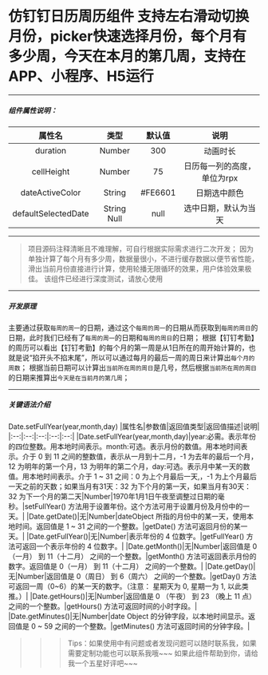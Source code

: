 # 仿钉钉日历周历组件 支持左右滑动切换月份，picker快速选择月份，每个月有多少周，今天在本月的第几周，支持在APP、小程序、H5运行
***
##### 组件属性说明：
|属性名|类型|默认值|说明|
|:--:|:--:|:--:|:--:|
|duration|Number|300|动画时长|
|cellHeight|Number|75|日历每一列的高度，单位为rpx|
|dateActiveColor|String|#FE6601|日期选中颜色|
|defaultSelectedDate|String Null|null|选中日期，默认为当天|
***
> 项目源码注释清晰且不难理解，可自行根据实际需求进行二次开发；
> 因为单独计算了每个月有多少周，数据量很小，不进行缓存数据以便节省性能，滑出当前月份直接进行计算，使用轮播无限循环的效果，用户体验效果极佳。
> 该组件已经进行深度测试，请放心使用
***
##### 开发原理
主要通过获取`每周的周一`的日期，通过这个`每周的周一`的日期从而获取到`每周的周日`的日期，此时我们已经有了`每周的周一`的日期和`每周的周日`的日期；
根据【钉钉考勤】的周历可以看出【钉钉考勤】的每个月的第一周是从1日所在的周开始计算的，也就是说“掐开头不掐末尾”，所以可以通过每月的最后一周的周日来计算出`每个月的周数`；
根据当前日期可以计算出`当前所在周的周日`是几号，然后根据`当前所在周的周日`的日期来推算出`今天是在当前月的第几周`；
***
##### 关键语法介绍
Date.setFullYear(year,month,day)
|属性名|参数值|返回值类型|返回值描述|说明|
|:--:|:--:|:--:|:--:|:--:|
|Date.setFullYear(year,month,day)|year:必需。表示年份的四位整数。用本地时间表示。month:可选。表示月份的数值。用本地时间表示。介于 0 到 11 之间的整数值，表示从一月到十二月，-1 为去年的最后一个月，12 为明年的第一个月，13 为明年的第二个月，day:可选。表示月中某一天的数值。用本地时间表示。介于 1 ~ 31 之间：0 为上个月最后一天,，-1 为上个月最后一天之前的天数；如果当月有31天：32 为下个月的第一天，如果当月有30天：32 为下一个月的第二天|Number|1970年1月1日午夜至调整过日期的毫秒。|setFullYear() 方法用于设置年份。这个方法可用于设置月份及月份中的一天。|
|Date.getDate()|无|Number|dateObject 所指的月份中的某一天，使用本地时间。返回值是 1 ~ 31 之间的一个整数。|getDate() 方法可返回月份的某一天。|
|Date.getFullYear()|无|Number|表示年份的 4 位数字。|getFullYear() 方法可返回一个表示年份的 4 位数字。|
|Date.getMonth()|无|Number|返回值是 0（一月） 到 11（十二月） 之间的一个整数。|getMonth() 方法可返回表示月份的数字。返回值是 0（一月） 到 11（十二月） 之间的一个整数。|
|Date.getDay()|无|Number|返回值是 0（周日） 到 6（周六） 之间的一个整数。|getDay() 方法可返回一周（0~6）的某一天的数字。（注意： 星期天为 0, 星期一为 1, 以此类推。）|
|Date.getHours()|无|Number|返回值是 0 （午夜） 到 23 （晚上 11 点）之间的一个整数。|getHours() 方法可返回时间的小时字段。|
|Date.getMinutes()|无|Number|date Object 的分钟字段，以本地时间显示。返回值是 0 ~ 59 之间的一个整数。|getMinutes() 方法可返回时间的分钟字段。|

>>> Tips：如果使用中有问题或者发现问题可以随时联系我，如果需要定制功能也可以联系我哦~~~
>>> 如果此组件帮助到你，请给我一个五星好评吧~~~




















